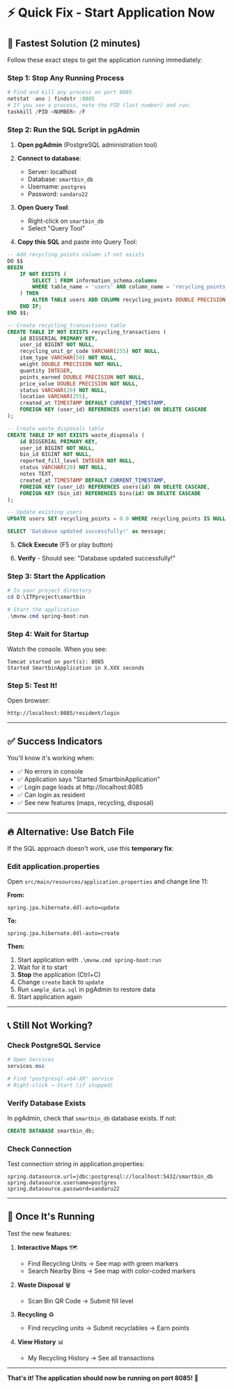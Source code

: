 # ⚡ Quick Fix - Start Application Now

## 🎯 Fastest Solution (2 minutes)

Follow these exact steps to get the application running immediately:

### Step 1: Stop Any Running Process
```powershell
# Find and kill any process on port 8085
netstat -ano | findstr :8085
# If you see a process, note the PID (last number) and run:
taskkill /PID <NUMBER> /F
```

### Step 2: Run the SQL Script in pgAdmin

1. **Open pgAdmin** (PostgreSQL administration tool)

2. **Connect to database**:
   - Server: localhost
   - Database: `smartbin_db`
   - Username: `postgres`
   - Password: `sandaru22`

3. **Open Query Tool**: 
   - Right-click on `smartbin_db`
   - Select "Query Tool"

4. **Copy this SQL** and paste into Query Tool:

```sql
-- Add recycling_points column if not exists
DO $$ 
BEGIN
    IF NOT EXISTS (
        SELECT 1 FROM information_schema.columns 
        WHERE table_name = 'users' AND column_name = 'recycling_points'
    ) THEN
        ALTER TABLE users ADD COLUMN recycling_points DOUBLE PRECISION DEFAULT 0.0;
    END IF;
END $$;

-- Create recycling_transactions table
CREATE TABLE IF NOT EXISTS recycling_transactions (
    id BIGSERIAL PRIMARY KEY,
    user_id BIGINT NOT NULL,
    recycling_unit_qr_code VARCHAR(255) NOT NULL,
    item_type VARCHAR(50) NOT NULL,
    weight DOUBLE PRECISION NOT NULL,
    quantity INTEGER,
    points_earned DOUBLE PRECISION NOT NULL,
    price_value DOUBLE PRECISION NOT NULL,
    status VARCHAR(20) NOT NULL,
    location VARCHAR(255),
    created_at TIMESTAMP DEFAULT CURRENT_TIMESTAMP,
    FOREIGN KEY (user_id) REFERENCES users(id) ON DELETE CASCADE
);

-- Create waste_disposals table
CREATE TABLE IF NOT EXISTS waste_disposals (
    id BIGSERIAL PRIMARY KEY,
    user_id BIGINT NOT NULL,
    bin_id BIGINT NOT NULL,
    reported_fill_level INTEGER NOT NULL,
    status VARCHAR(20) NOT NULL,
    notes TEXT,
    created_at TIMESTAMP DEFAULT CURRENT_TIMESTAMP,
    FOREIGN KEY (user_id) REFERENCES users(id) ON DELETE CASCADE,
    FOREIGN KEY (bin_id) REFERENCES bins(id) ON DELETE CASCADE
);

-- Update existing users
UPDATE users SET recycling_points = 0.0 WHERE recycling_points IS NULL;

SELECT 'Database updated successfully!' as message;
```

5. **Click Execute** (F5 or play button)

6. **Verify** - Should see: "Database updated successfully!"

### Step 3: Start the Application
```powershell
# In your project directory
cd D:\ITPproject\smartbin

# Start the application
.\mvnw.cmd spring-boot:run
```

### Step 4: Wait for Startup
Watch the console. When you see:
```
Tomcat started on port(s): 8085
Started SmartbinApplication in X.XXX seconds
```

### Step 5: Test It!
Open browser:
```
http://localhost:8085/resident/login
```

---

## ✅ Success Indicators

You'll know it's working when:
- ✅ No errors in console
- ✅ Application says "Started SmartbinApplication"
- ✅ Login page loads at http://localhost:8085
- ✅ Can login as resident
- ✅ See new features (maps, recycling, disposal)

---

## 🔥 Alternative: Use Batch File

If the SQL approach doesn't work, use this **temporary fix**:

### Edit application.properties
Open `src/main/resources/application.properties` and change line 11:

**From:**
```properties
spring.jpa.hibernate.ddl-auto=update
```

**To:**
```properties
spring.jpa.hibernate.ddl-auto=create
```

**Then:**
1. Start application with `.\mvnw.cmd spring-boot:run`
2. Wait for it to start
3. **Stop** the application (Ctrl+C)
4. Change `create` back to `update`
5. Run `sample_data.sql` in pgAdmin to restore data
6. Start application again

---

## 📞 Still Not Working?

### Check PostgreSQL Service
```powershell
# Open Services
services.msc

# Find "postgresql-x64-XX" service
# Right-click → Start (if stopped)
```

### Verify Database Exists
In pgAdmin, check that `smartbin_db` database exists. If not:
```sql
CREATE DATABASE smartbin_db;
```

### Check Connection
Test connection string in application.properties:
```properties
spring.datasource.url=jdbc:postgresql://localhost:5432/smartbin_db
spring.datasource.username=postgres
spring.datasource.password=sandaru22
```

---

## 🎉 Once It's Running

Test the new features:

1. **Interactive Maps** 🗺️
   - Find Recycling Units → See map with green markers
   - Search Nearby Bins → See map with color-coded markers

2. **Waste Disposal** 🗑️
   - Scan Bin QR Code → Submit fill level

3. **Recycling** ♻️
   - Find recycling units → Submit recyclables → Earn points

4. **View History** 📊
   - My Recycling History → See all transactions

---

**That's it! The application should now be running on port 8085!** 🚀

